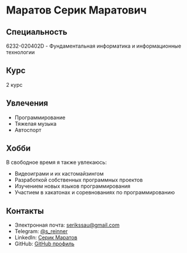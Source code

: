 # Маратов Серик Маратович

## Специальность
6232-020402D - Фундаментальная информатика и информационные технологии

## Курс
2 курс

## Увлечения
- Программирование
- Тяжелая музыка
- Автоспорт

## Хобби
В свободное время я также увлекаюсь:
- Видеоиграми и их кастомайзингом
- Разработкой собственных программных проектов
- Изучением новых языков программирования
- Участием в хакатонах и соревнованиях по программированию

## Контакты
- Электронная почта: serikssau@gmail.com
- Telegram: [@s_reinner](https://t.me/s_reinner)
- LinkedIn: [Серик Маратов](https://www.linkedin.com/in/serik-maratov-2b8b44211/)
- GitHub: [GitHub профиль](https://github.com/maratovS)